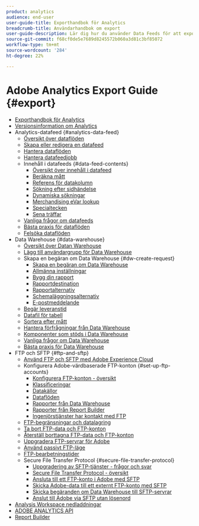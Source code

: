 ```yaml
---
product: analytics
audience: end-user
user-guide-title: Exporthandbok för Analytics
breadcrumb-title: Användarhandbok om export
user-guide-description: Lär dig hur du använder Data Feeds för att exportera rådata, och hur du använder Data Warehouse för att hämta data från kalkylblad. Lär dig hur du använder FTP och SFTP för att överföra filer.
source-git-commit: f68cf0de5e7689d8245572b060a3d81c3bf85072
workflow-type: tm+mt
source-wordcount: '284'
ht-degree: 22%

---
```



# Adobe Analytics Export Guide {#export}

+ [Exporthandbok för Analytics](home.md)
+ [Versionsinformation om Analytics](https://experienceleague.adobe.com/docs/analytics/release-notes/latest.html)
+ Analytics-datafeed {#analytics-data-feed}
   + [Översikt över dataflöden](analytics-data-feed/data-feed-overview.md)
   + [Skapa eller redigera en datafeed](analytics-data-feed/create-feed.md)
   + [Hantera dataflöden](analytics-data-feed/df-manage-feeds.md)
   + [Hantera datafeedjobb](analytics-data-feed/df-manage-jobs.md)
   + Innehåll i datafeeds {#data-feed-contents}
      + [Översikt över innehåll i datafeed](analytics-data-feed/c-df-contents/datafeeds-contents.md)
      + [Beräkna mått](analytics-data-feed/c-df-contents/datafeeds-calculate.md)
      + [Referens för datakolumn](analytics-data-feed/c-df-contents/datafeeds-reference.md)
      + [Sökning efter sidhändelse](analytics-data-feed/c-df-contents/datafeeds-page-event.md)
      + [Dynamiska sökningar](analytics-data-feed/c-df-contents/dynamic-lookups.md)
      + [Merchandising eVar lookup](analytics-data-feed/c-df-contents/merchandising-evar-lookup.md)
      + [Specialtecken](analytics-data-feed/c-df-contents/datafeeds-spec-chars.md)
      + [Sena träffar](analytics-data-feed/c-df-contents/late-arriving-hits.md)
   + [Vanliga frågor om datafeeds](analytics-data-feed/df-faq.md)
   + [Bästa praxis för dataflöden](analytics-data-feed/data-feeds-best-practices.md)
   + [Felsöka dataflöden](analytics-data-feed/troubleshooting.md)
+ Data Warehouse {#data-warehouse}
   + [Översikt över Datan Warehouse](data-warehouse/data-warehouse.md)
   + [Lägg till användargrupp för Data Warehouse](data-warehouse/t-dw-group.md)
   + Skapa en begäran om Data Warehouse {#dw-create-request}
      + [Skapa en begäran om Data Warehouse](/help/export/data-warehouse/create-request/t-dw-create-request.md)
      + [Allmänna inställningar](/help/export/data-warehouse/create-request/dw-general-settings.md)
      + [Bygg din rapport](/help/export/data-warehouse/create-request/dw-request-build-report.md)
      + [Rapportdestination](/help/export/data-warehouse/create-request/dw-request-report-destinations.md)
      + [Rapportalternativ](/help/export/data-warehouse/create-request/dw-request-report-options.md)
      + [Schemaläggningsalternativ](/help/export/data-warehouse/create-request/dw-request-scheduling.md)
      + [E-postmeddelande](/help/export/data-warehouse/create-request/dw-request-email.md)
   + [Begär leveranstid](data-warehouse/delivery-time.md)
   + [Datafil för tabell](data-warehouse/t-tableau.md)
   + [Sortera efter mått](data-warehouse/sorting-by-metric.md)
   + [Hantera förfrågningar från Data Warehouse](data-warehouse/data-warehouse-requests-manage.md)
   + [Komponenter som stöds i Data Warehouse](data-warehouse/component-support.md)
   + [Vanliga frågor om Data Warehouse](data-warehouse/faq.md)
   + [Bästa praxis för Data Warehouse](data-warehouse/data-warehouse-bp.md)
+ FTP och SFTP {#ftp-and-sftp}
   + [Använd FTP och SFTP med Adobe Experience Cloud](ftp-and-sftp/ftp-overview.md)
   + Konfigurera Adobe-värdbaserade FTP-konton {#set-up-ftp-accounts}
      + [Konfigurera FTP-konton - översikt](ftp-and-sftp/c-set-up-ftp-accounts/ftp-accounts.md)
      + [Klassificeringar](ftp-and-sftp/c-set-up-ftp-accounts/ftp-saint.md)
      + [Datakällor](ftp-and-sftp/c-set-up-ftp-accounts/ftp-datasources.md)
      + [Dataflöden](ftp-and-sftp/c-set-up-ftp-accounts/ftp-datafeeds.md)
      + [Rapporter från Data Warehouse](ftp-and-sftp/c-set-up-ftp-accounts/ftp-dw-reports.md)
      + [Rapporter från Report Builder](ftp-and-sftp/c-set-up-ftp-accounts/ftp-arb-reports.md)
      + [Ingenjörstjänster har kontakt med FTP](ftp-and-sftp/c-set-up-ftp-accounts/ftp-eng-services.md)
   + [FTP-begränsningar och datalagring](ftp-and-sftp/ftp-limits.md)
   + [Ta bort FTP-data och FTP-konton](ftp-and-sftp/ftp-delete.md)
   + [Återställ borttagna FTP-data och FTP-konton](ftp-and-sftp/ftp-restore.md)
   + [Uppgradera FTP-servrar för Adobe](ftp-and-sftp/ftp-upgrade.md)
   + [Använd passivt FTP-läge](ftp-and-sftp/ftp-passive.md)
   + [FTP-bearbetningstider](ftp-and-sftp/ftp-processing.md)
   + Secure File Transfer Protocol {#secure-file-transfer-protocol}
      + [Uppgradering av SFTP-tjänster - frågor och svar](ftp-and-sftp/c-sftp/sftp-upgrade.md)
      + [Secure File Transfer Protocol - översikt](ftp-and-sftp/c-sftp/ftp-sftp.md)
      + [Ansluta till ett FTP-konto i Adobe med SFTP](ftp-and-sftp/c-sftp/ftp-sftp-connect.md)
      + [Skicka Adobe-data till ett externt FTP-konto med SFTP](ftp-and-sftp/c-sftp/ftp-sftp-transfer.md)
      + [Skicka begäranden om Data Warehouse till SFTP-servrar](ftp-and-sftp/c-sftp/ftp-sftp-dw.md)
      + [Anslut till Adobe via SFTP utan lösenord](ftp-and-sftp/c-sftp/ftp-sftp-cert-auth.md)
+ [Analysis Workspace nedladdningar](https://experienceleague.adobe.com/docs/analytics/analyze/analysis-workspace/curate-share/download-send.html)
+ [ADOBE ANALYTICS API](https://www.adobe.io/apis/experiencecloud/analytics/docs.html)
+ [Report Builder](https://experienceleague.adobe.com/docs/analytics/analyze/report-builder/home.html)
